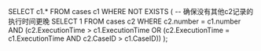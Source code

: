 SELECT c1.*
FROM cases c1
WHERE NOT EXISTS (
    -- 确保没有其他c2记录的执行时间更晚
    SELECT 1
    FROM cases c2
    WHERE c2.number = c1.number 
    AND (c2.ExecutionTime > c1.ExecutionTime 
         OR (c2.ExecutionTime = c1.ExecutionTime AND c2.CaseID > c1.CaseID))
);
